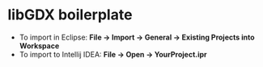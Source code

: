 # libGDX boilerplate

* To import in Eclipse: **File -> Import -> General -> Existing Projects into Workspace**
* To import to Intellij IDEA: **File -> Open -> YourProject.ipr**
